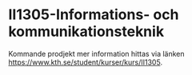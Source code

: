 # II1305-Informations- och kommunikationsteknik

Kommande prodjekt mer information hittas via länken https://www.kth.se/student/kurser/kurs/II1305. 
